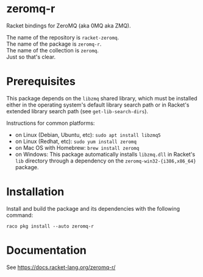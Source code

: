# zeromq-r

Racket bindings for ZeroMQ (aka 0MQ aka ZMQ).

The name of the repository is `racket-zeromq`.  
The name of the package is `zeromq-r`.  
The name of the collection is `zeromq`.  
Just so that's clear.

# Prerequisites

This package depends on the `libzmq` shared library, which must be
installed either in the operating system's default library search path
or in Racket's extended library search path (see
`get-lib-search-dirs`).

Instructions for common platforms:
- on Linux (Debian, Ubuntu, etc): `sudo apt install libzmq5`
- on Linux (Redhat, etc): `sudo yum install zeromq`
- on Mac OS with Homebrew: `brew install zeromq`
- on Windows: This package automatically installs `libzmq.dll` in Racket's `lib` directory through a dependency on the `zeromq-win32-{i386,x86_64}` package.

# Installation

Install and build the package and its dependencies with the following
command:
```
raco pkg install --auto zeromq-r
```

# Documentation

See https://docs.racket-lang.org/zeromq-r/
